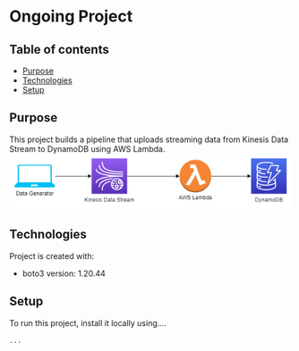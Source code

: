 # Ongoing Project
## Table of contents
* [Purpose](#purpose)
* [Technologies](#technologies)
* [Setup](#setup)

## Purpose
This project builds a pipeline that uploads streaming data from Kinesis Data Stream to DynamoDB using AWS Lambda.
![Data pipeline](pipeline.png)
## Technologies
Project is created with:
* boto3 version: 1.20.44
	
## Setup
To run this project, install it locally using....

```
...
```